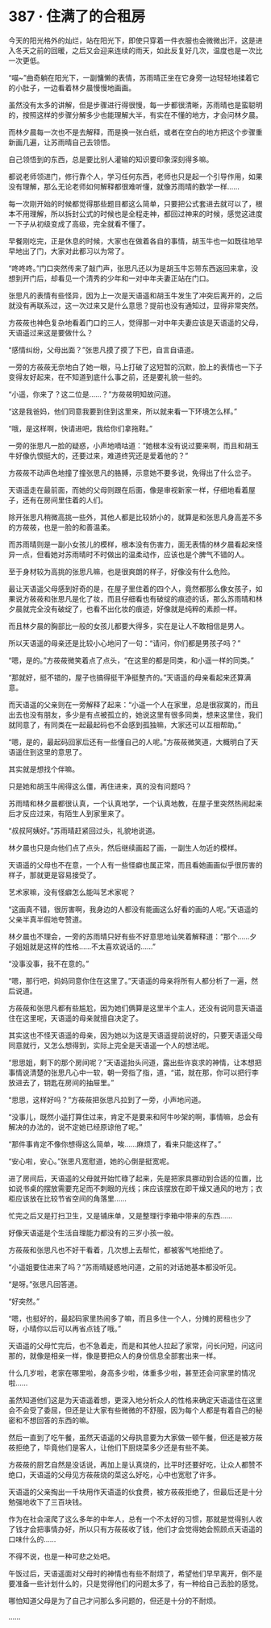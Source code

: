 # 387 · 住满了的合租房

今天的阳光格外的灿烂，站在阳光下，即使只穿着一件衣服也会微微出汗，这是进入冬天之前的回暖，之后又会迎来连续的雨天，如此反复好几次，温度也是一次比一次更低。

“喵~”曲奇躺在阳光下，一副慵懒的表情，苏雨晴正坐在它身旁一边轻轻地揉着它的小肚子，一边看着林夕晨慢慢地画画。

虽然没有太多的讲解，但是步骤进行得很慢，每一步都很清晰，苏雨晴也是蛮聪明的，按照这样的步骤分解多少也能理解大半，有实在不懂的地方，才会问林夕晨。

而林夕晨每一次也不是去解释，而是换一张白纸，或者在空白的地方把这个步骤重新画几遍，让苏雨晴自己去领悟。

自己领悟到的东西，总是要比别人灌输的知识要印象深刻得多嘛。

都说老师领进门，修行靠个人，学习任何东西，老师也只是起一个引导作用，如果没有理解，那么无论老师如何解释都很难听懂，就像苏雨晴的数学一样……

每一次刚开始的时候都觉得那些题目都这么简单，只要把公式套进去就可以了，根本不用理解，所以拆封公式的时候也是全程走神，都回过神来的时候，感觉这进度一下子从初级变成了高级，完全就看不懂了。

早餐刚吃完，正是休息的时候，大家也在做着各自的事情，胡玉牛也一如既往地早早地出了门，大家对此都习以为常了。

“咚咚咚。”门口突然传来了敲门声，张思凡还以为是胡玉牛忘带东西返回来拿，没想到开门后，却看见一个清秀的少年和一对中年夫妻正站在门口。

张思凡的表情有些怪异，因为上一次是天语遥和胡玉牛发生了冲突后离开的，之后就没有再联系过，这一次过来又是什么意思？提前也没有通知过，显得非常突然。

方莜莜也神色复杂地看着门口的三人，觉得那一对中年夫妻应该是天语遥的父母，天语遥过来这是要做什么？

“感情纠纷，父母出面？”张思凡摸了摸了下巴，自言自语道。

一旁的方莜莜无奈地白了她一眼，马上打破了这短暂的沉默，脸上的表情也一下子变得友好起来，在不知道到底什么事之前，还是要礼貌一些的。

“小遥，你来了？这二位是……？”方莜莜明知故问道。

“这是我爸妈，他们同意我要到住到这里来，所以就来看一下环境怎么样。”

“哦，是这样啊，快请进吧，我给你们拿拖鞋。”

一旁的张思凡一脸的疑惑，小声地嘀咕道：“她根本没有说过要来啊，而且和胡玉牛好像仇恨挺大的，还要过来，难道终究还是爱着他的？”

方莜莜不动声色地撞了撞张思凡的胳膊，示意她不要多说，免得出了什么岔子。

天语遥走在最前面，而她的父母则跟在后面，像是审视新家一样，仔细地看着屋子，还有在房间里住着的人们。

除开张思凡稍微高挑一些外，其他人都是比较娇小的，就算是和张思凡身高差不多的方莜莜，也是一脸的和善温柔。

而苏雨晴则是一副小女孩儿的模样，根本没有伤害力，面无表情的林夕晨看起来怪异一点，但看她对苏雨晴时不时做出的温柔动作，应该也是个脾气不错的人。

至于身材较为高挑的张思凡嘛，也是很爽朗的样子，好像没有什么危险。

最让天语遥父母感到好奇的是，在屋子里住着的四个人，竟然都那么像女孩子，如果说方莜莜和张思凡是化了妆，而且仔细看也有破绽的痕迹的话，那么苏雨晴和林夕晨就完全没有破绽了，也看不出化妆的痕迹，好像就是纯粹的素颜一样。

而且林夕晨的胸部比一般的女孩儿都要大得多，实在是让人不敢相信是男人。

所以天语遥的母亲还是比较小心地问了一句：“请问，你们都是男孩子吗？”

“嗯，是的。”方莜莜微笑着点了点头，“在这里的都是同类，和小遥一样的同类。”

“那就好，挺不错的，屋子也搞得挺干净挺整齐的。”天语遥的母亲看起来还算满意。

而天语遥的父亲则在一旁解释了起来：“小遥一个人在家里，总是很寂寞的，而且出去也没有朋友，多少是有点被孤立的，她说这里有很多同类，想来这里住，我们就同意了，有同类在一起最起码也不会感到孤独嘛，大家还可以互相帮助。”

“嗯，是的，最起码回家后还有一些懂自己的人呢。”方莜莜微笑道，大概明白了天语遥住到这里的意思了。

其实就是想找个伴嘛。

只是她和胡玉牛闹得这么僵，再住进来，真的没有问题吗？

苏雨晴和林夕晨都很认真，一个认真地学，一个认真地教，在屋子里突然热闹起来后才反应过来，有陌生人到家里来了。

“叔叔阿姨好。”苏雨晴赶紧回过头，礼貌地说道。

林夕晨也只是向他们点了点头，然后继续画起了画，一副生人勿近的模样。

天语遥的父母也不在意，一个人有一些怪癖也属正常，而且看她画画似乎很厉害的样子，那就更是容易接受了。

艺术家嘛，没有怪癖怎么能叫艺术家呢？

“这画真不错，很厉害啊，我身边的人都没有能画这么好看的画的人呢。”天语遥的父亲半真半假地夸赞道。

林夕晨也不理会，一旁的苏雨晴只好有些不好意思地讪笑着解释道：“那个……夕子姐姐就是这样的性格……不太喜欢说话的……”

“没事没事，我不在意的。”

“嗯，那行吧，妈妈同意你住在这里了。”天语遥的母亲将所有人都分析了一遍，然后说道。

方莜莜和张思凡都有些尴尬，因为她们俩算是这里半个主人，还没有说同意天语遥住在这里呢，天语遥的母亲就擅自决定了。

其实这也不怪天语遥的母亲，因为她以为这是天语遥提前说好的，只要天语遥父母同意就行，又怎么想得到，实际上完全是天语遥一个人的想法呢。

“思思姐，剩下的那个房间呢？”天语遥抬头问道，露出些许哀求的神情，让本想把事情说清楚的张思凡心中一软，朝一旁指了指，道，“诺，就在那，你可以把行李放进去了，钥匙在房间的抽屉里。”

“思思，这样好吗？”方莜莜把张思凡拉到了一旁，小声地问道。

“没事儿，既然小遥打算住过来，肯定不是要来和阿牛吵架的啊，事情嘛，总会有解决的办法的，说不定她已经原谅他了呢。”

“那件事肯定不像你想得这么简单，唉……麻烦了，看来只能这样了。”

“安心啦，安心。”张思凡宽慰道，她的心倒是挺宽呢。

进了房间后，天语遥的父母就开始忙碌了起来，先是把家具挪动到合适的位置，比如说书桌的摆放需要充足而不刺眼的光线；床应该摆放在即干燥又通风的地方；衣柜应该放在比较节省空间的角落里……

忙完之后又是打扫卫生，又是铺床单，又是整理行李箱中带来的东西……

好像天语遥是个生活自理能力都没有的三岁小孩一般。

方莜莜和张思凡也不好干看着，几次想上去帮忙，都被客气地拒绝了。

“小遥姐要住进来了吗？”苏雨晴疑惑地问道，之前的对话她基本都没听见。

“是呀。”张思凡回答道。

“好突然。”

“嗯，也挺好的，最起码家里热闹多了嘛，而且多住一个人，分摊的房租也少了呀，小晴你以后可以再省点钱了哦。”

天语遥的父母忙完后，也不急着走，而是和其他人拉起了家常，问长问短，问这问那的，就像是相亲一样，像是要把众人的身份信息全部套出来一样。

什么几岁啦，老家在哪里啦，身高多少啦，体重多少啦，甚至还会问家里的情况啦……

虽然知道他们这是为天语遥着想，更深入地分析众人的性格来确定天语遥住在这里会不会受了委屈，但还是让大家有些微微的不舒服，因为每个人都是有着自己的秘密和不想回答的东西的嘛。

然后一直到了吃午餐，虽然天语遥的父母执意要为大家做一顿午餐，但还是被方莜莜拒绝了，毕竟他们是客人，让他们下厨烧菜多少还是有些不美。

方莜莜的厨艺自然是没话说，再加上是认真烧的，比平时还要好吃，让众人都赞不绝口，天语遥的父母见方莜莜烧的菜这么好吃，心中也宽慰了许多。

天语遥的父亲掏出一千块用作天语遥的伙食费，被方莜莜拒绝了，但最后还是十分勉强地收下了三百块钱。

作为在社会滚爬了这么多年的中年人，总有一个不太好的习惯，那就是觉得别人收了钱才会把事情办好，所以只有方莜莜收了钱，他们才会觉得她会照顾点天语遥的口味什么的……

不得不说，也是一种可悲之处吧。

午饭过后，天语遥面对父母时的神情也有些不耐烦了，希望他们早早离开，倒不是要准备一些计划什么的，只是觉得他们的问题太多了，有一种给自己丢脸的感觉。

哪怕知道父母是为了自己才问那么多问题的，但还是十分的不耐烦。

……

